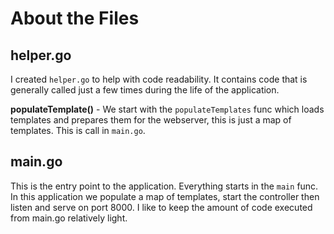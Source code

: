 # About the Files

## helper.go
I created `helper.go` to help with code readability.  It contains code that is generally called just a few times during the life of the application.  

**populateTemplate()** - We start with the `populateTemplates` func which loads templates and prepares them for the webserver, this is just a map of templates.  This is call in `main.go`.

## main.go
This is the entry point to the application.  Everything starts in the `main` func.  In this application we populate a map of templates, start the controller then listen and serve on port 8000.  I like to keep the amount of code executed from main.go relatively light.    

